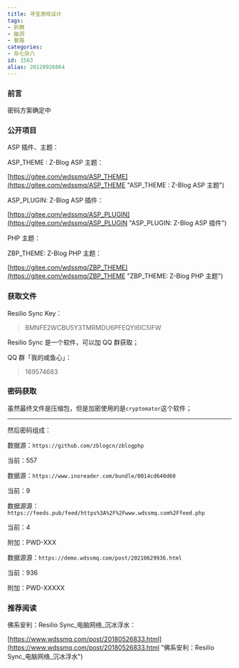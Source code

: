 ```yaml
---
title: 寻宝游戏设计
tags:
- 折腾
- 脑洞
- 套路
categories:
- 杂七杂八
id: 1563
alias: 20120926864
---
```


### 前言

密码方案确定中

<!--more-->

### 公开项目

ASP 插件、主题：

ASP\_THEME : Z-Blog ASP 主题：

[https://gitee.com/wdssmq/ASP_THEME](https://gitee.com/wdssmq/ASP_THEME "ASP\_THEME : Z-Blog ASP 主题")

ASP\_PLUGIN: Z-Blog ASP 插件：

[https://gitee.com/wdssmq/ASP_PLUGIN](https://gitee.com/wdssmq/ASP_PLUGIN "ASP\_PLUGIN: Z-Blog ASP 插件")

PHP 主题：

ZBP\_THEME: Z-Blog PHP 主题：

[https://gitee.com/wdssmq/ZBP_THEME](https://gitee.com/wdssmq/ZBP_THEME "ZBP\_THEME: Z-Blog PHP 主题")

### 获取文件

Resilio Sync Key：

> BMNFE2WCBU5Y3TMRMDU6PFEQYI6IC5IFW

Resilio Sync 是一个软件，可以加 QQ 群获取；

QQ 群「我的咸鱼心」：

> 189574683

### 密码获取

虽然最终文件是压缩包，但是加密使用的是`cryptomator`这个软件；

----------

然后密码组成：

数据源：`https://github.com/zblogcn/zblogphp`

当前：557

数据源：`https://www.inoreader.com/bundle/0014cd640d60`

当前：9

数据源源：`https://feeds.pub/feed/https%3A%2F%2Fwww.wdssmq.com%2Ffeed.php`

当前：4

附加：PWD-XXX

数据源源：`https://demo.wdssmq.com/post/20210629936.html`

当前：936

附加：PWD-XXXXX

### 推荐阅读

佛系安利：Resilio Sync\_电脑网络\_沉冰浮水：

[https://www.wdssmq.com/post/20180526833.html](https://www.wdssmq.com/post/20180526833.html "佛系安利：Resilio Sync\_电脑网络\_沉冰浮水")
